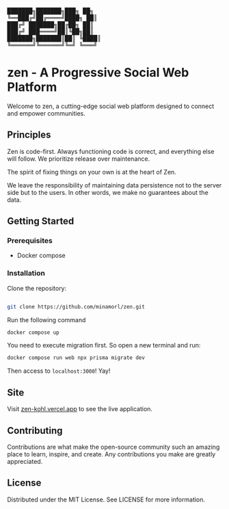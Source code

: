 <pre>
███████╗███████╗███╗ ██╗
╚══███╔╝██╔════╝████╗ ██║
███╔╝ ███████╗██╔██╗ ██║
███╔╝ ███════╝██║╚██╗██║
███████╗███████║██║ ╚████║
╚══════╝╚══════╝╚═╝ ╚═══╝
</pre>

# zen - A Progressive Social Web Platform

Welcome to zen, a cutting-edge social web platform designed to connect and empower communities.

## Principles

Zen is code-first. Always functioning code is correct, and everything else will follow. We prioritize release over maintenance.

The spirit of fixing things on your own is at the heart of Zen.

We leave the responsibility of maintaining data persistence not to the server side but to the users. In other words, we make no guarantees about the data.

## Getting Started

### Prerequisites

- Docker compose

### Installation

Clone the repository:

```bash

git clone https://github.com/minamorl/zen.git

```

Run the following command

```bash
docker compose up
```

You need to execute migration first. So open a new terminal and run:

```bash
docker compose run web npx prisma migrate dev
```

Then access to `localhost:3000`! Yay!

## Site

Visit [zen-kohl.vercel.app](https://zen-kohl.vercel.app/) to see the live application.

## Contributing

Contributions are what make the open-source community such an amazing place to learn, inspire, and create. Any contributions you make are greatly appreciated.

## License

Distributed under the MIT License. See LICENSE for more information.
